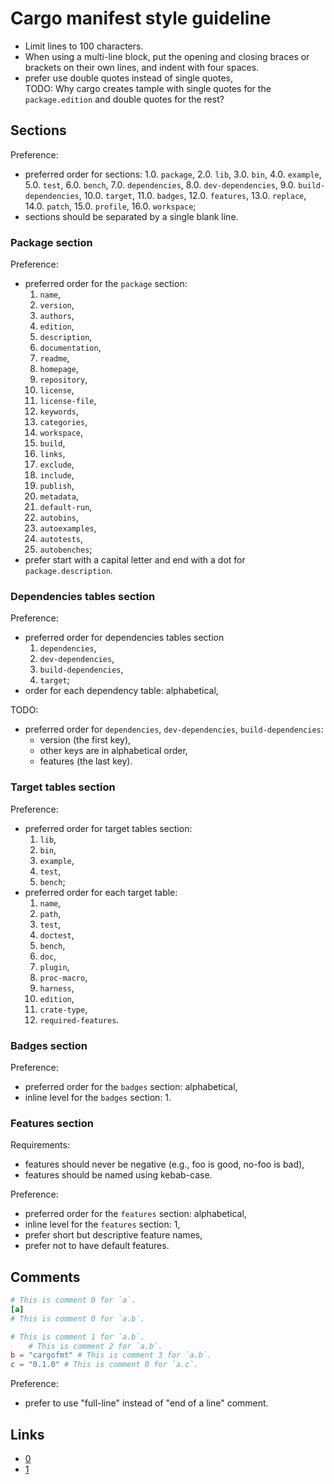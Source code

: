 # Cargo manifest style guideline

- Limit lines to 100 characters.
- When using a multi-line block, put the opening and closing braces or brackets
  on their own lines, and indent with four spaces.
- prefer use double quotes instead of single quotes,  
  TODO: Why cargo creates tample with single quotes for the `package.edition`
  and double quotes for the rest?

## Sections

Preference:

- preferred order for sections:
  1.0. `package`,
  2.0. `lib`,
  3.0. `bin`,
  4.0. `example`,
  5.0. `test`,
  6.0. `bench`,
  7.0. `dependencies`,
  8.0. `dev-dependencies`,
  9.0. `build-dependencies`,
  10.0. `target`,
  11.0. `badges`,
  12.0. `features`,
  13.0. `replace`,
  14.0. `patch`,
  15.0. `profile`,
  16.0. `workspace`;
- sections should be separated by a single blank line.

### Package section

Preference:

- preferred order for the `package` section:
  1. `name`,
  2. `version`,
  3. `authors`,
  4. `edition`,
  5. `description`,
  6. `documentation`,
  7. `readme`,
  8. `homepage`,
  9. `repository`,
  10. `license`,
  11. `license-file`,
  12. `keywords`,
  13. `categories`,
  14. `workspace`,
  15. `build`,
  16. `links`,
  17. `exclude`,
  18. `include`,
  19. `publish`,
  20. `metadata`,
  21. `default-run`,
  22. `autobins`,
  23. `autoexamples`,
  24. `autotests`,
  25. `autobenches`;
- prefer start with a capital letter and end with a dot for
  `package.description`.

### Dependencies tables section

Preference:

- preferred order for dependencies tables section
  1. `dependencies`,
  2. `dev-dependencies`,
  3. `build-dependencies`,
  4. `target`;
- order for each dependency table: alphabetical,

TODO:

- preferred order for `dependencies`, `dev-dependencies`, `build-dependencies`:
  - version (the first key),
  - other keys are in alphabetical order,
  - features (the last key).

### Target tables section

Preference:

- preferred order for target tables section:
  1. `lib`,
  2. `bin`,
  3. `example`,
  4. `test`,
  5. `bench`;
- preferred order for each target table:
  1. `name`,
  2. `path`,
  3. `test`,
  4. `doctest`,
  5. `bench`,
  6. `doc`,
  7. `plugin`,
  8. `proc-macro`,
  9. `harness`,
  10. `edition`,
  11. `crate-type`,
  12. `required-features`.

### Badges section

Preference:

- preferred order for the `badges` section: alphabetical,
- inline level for the `badges` section: 1.

### Features section

Requirements:

- features should never be negative (e.g., foo is good, no-foo is bad),
- features should be named using kebab-case.

Preference:

- preferred order for the `features` section: alphabetical,
- inline level for the `features` section: 1,
- prefer short but descriptive feature names,
- prefer not to have default features.

## Comments

```toml
# This is comment 0 for `a`.
[a]
# This is comment 0 for `a.b`.

# This is comment 1 for `a.b`.
    # This is comment 2 for `a.b`.
b = "cargofmt" # This is comment 3 for `a.b`.
c = "0.1.0" # This is comment 0 for `a.c`.
```

Preference:

- prefer to use "full-line" instead of "end of a line" comment.

## Links

- [0](https://github.com/pingcap/style-guide/blob/master/docs/rust/modules.md#cargotoml)
- [1](https://github.com/killercup/cargo-edit/issues/361)
